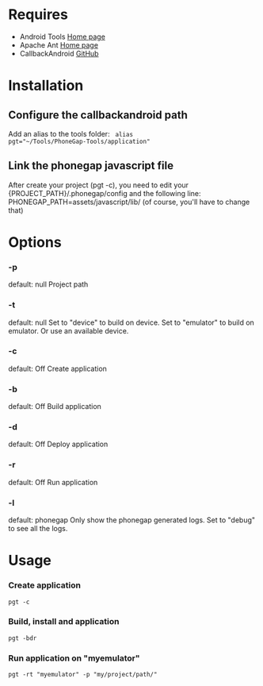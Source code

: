 # Requires #
* Android Tools [Home page](http://tools.android.com/)
* Apache Ant [Home page](http://ant.apache.org/)
* CallbackAndroid [GitHub](https://github.com/callback/callback-android)

# Installation #
## Configure the callbackandroid path ##
Add an alias to the tools folder:
<code>
  alias pgt="~/Tools/PhoneGap-Tools/application"
</code>  
## Link the phonegap javascript file ##
After create your project (pgt -c), you need to edit your {PROJECT_PATH}/.phonegap/config and the following line:
PHONEGAP_PATH=assets/javascript/lib/
(of course, you'll have to change that)

# Options #
### -p ###
  default: null
Project path

### -t ###
  default: null
Set to "device" to build on device.
Set to "emulator" to build on emulator.
Or use an available device.

### -c ###
  default: Off
Create application

### -b ### 
  default: Off
Build application

### -d ### 
  default: Off
Deploy application

### -r ### 
  default: Off
Run application

### -l ### 
  default: phonegap
Only show the phonegap generated logs.
Set to "debug" to see all the logs.
  
# Usage #

### Create application ###
<code>pgt -c</code>

### Build, install and application ###
<code>pgt -bdr</code>

### Run application on "myemulator" ###
<code>pgt -rt "myemulator" -p "my/project/path/"</code>